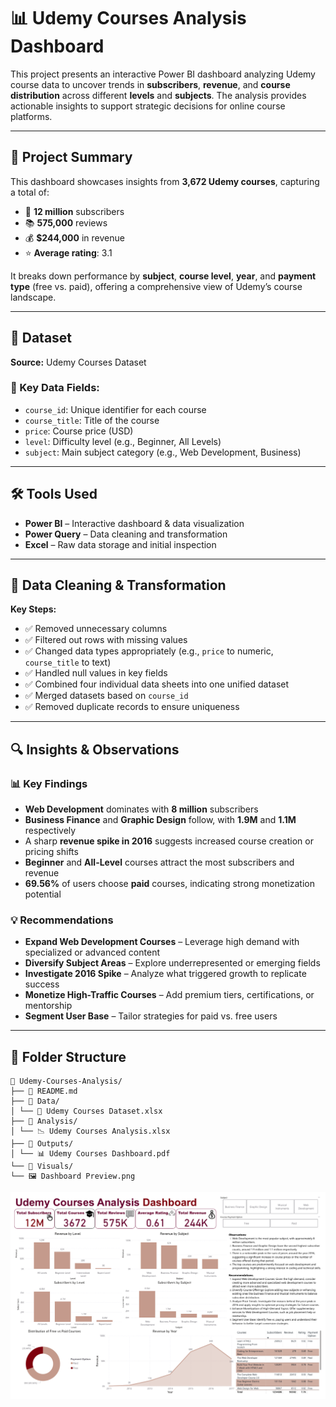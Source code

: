 # 📊 Udemy Courses Analysis Dashboard

This project presents an interactive Power BI dashboard analyzing Udemy course data to uncover trends in **subscribers**, **revenue**, and **course distribution** across different **levels** and **subjects**. The analysis provides actionable insights to support strategic decisions for online course platforms.

---

## 🚀 Project Summary

This dashboard showcases insights from **3,672 Udemy courses**, capturing a total of:

- 👥 **12 million** subscribers  
- 📚 **575,000** reviews  
- 💰 **$244,000** in revenue  
- ⭐ **Average rating**: 3.1

It breaks down performance by **subject**, **course level**, **year**, and **payment type** (free vs. paid), offering a comprehensive view of Udemy’s course landscape.

---

## 📂 Dataset

**Source:** Udemy Courses Dataset

### 🔑 Key Data Fields:
- `course_id`: Unique identifier for each course  
- `course_title`: Title of the course  
- `price`: Course price (USD)  
- `level`: Difficulty level (e.g., Beginner, All Levels)  
- `subject`: Main subject category (e.g., Web Development, Business)

---

## 🛠 Tools Used

- **Power BI** – Interactive dashboard & data visualization  
- **Power Query** – Data cleaning and transformation  
- **Excel** – Raw data storage and initial inspection

---

## 🧹 Data Cleaning & Transformation

**Key Steps:**

- ✅ Removed unnecessary columns  
- ✅ Filtered out rows with missing values  
- ✅ Changed data types appropriately (e.g., `price` to numeric, `course_title` to text)  
- ✅ Handled null values in key fields  
- ✅ Combined four individual data sheets into one unified dataset  
- ✅ Merged datasets based on `course_id`  
- ✅ Removed duplicate records to ensure uniqueness

---

## 🔍 Insights & Observations

### 📊 Key Findings

- **Web Development** dominates with **8 million** subscribers  
- **Business Finance** and **Graphic Design** follow, with **1.9M** and **1.1M** respectively  
- A sharp **revenue spike in 2016** suggests increased course creation or pricing shifts  
- **Beginner** and **All-Level** courses attract the most subscribers and revenue  
- **69.56%** of users choose **paid** courses, indicating strong monetization potential

### 💡 Recommendations

- **Expand Web Development Courses** – Leverage high demand with specialized or advanced content  
- **Diversify Subject Areas** – Explore underrepresented or emerging fields  
- **Investigate 2016 Spike** – Analyze what triggered growth to replicate success  
- **Monetize High-Traffic Courses** – Add premium tiers, certifications, or mentorship  
- **Segment User Base** – Tailor strategies for paid vs. free users

---

## 📁 Folder Structure

```text
📂 Udemy-Courses-Analysis/
├── 📄 README.md
├── 📂 Data/
│ └── 🧮 Udemy Courses Dataset.xlsx
├── 📂 Analysis/
│ └── 📉 Udemy Courses Analysis.xlsx
├── 📂 Outputs/
│ └── 📊 Udemy Courses Dashboard.pdf
└── 📂 Visuals/
└── 🖼️ Dashboard Preview.png
```
![Dashboard Preview](https://github.com/Sarah-Aladwar/Udemy-Courses-Analysis/raw/main/Visuals/Dashboard%20Preview.PNG)

